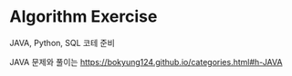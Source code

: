 # Algorithm Exercise
JAVA, Python, SQL 코테 준비

JAVA 문제와 풀이는 https://bokyung124.github.io/categories.html#h-JAVA
